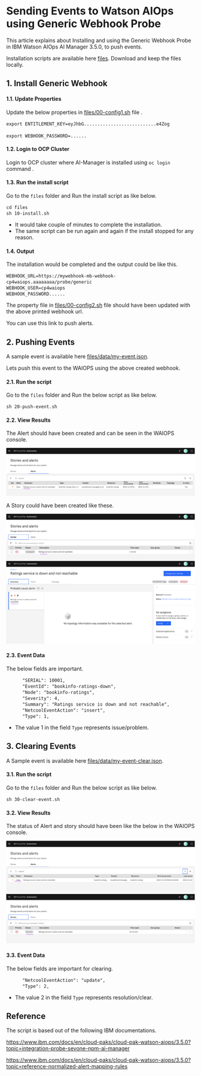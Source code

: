 # Sending Events to Watson AIOps using Generic Webhook Probe

This article explains about Installing and using the Generic Webhook Probe in IBM Watson AIOps AI Manager 3.5.0, to push events.

Installation scripts are available here [files](./files).  Download and keep the files locally.


## 1. Install Generic Webhook

#### 1.1. Update Properties

Update the below properties in [files/00-config1.sh](./files/00-config1.sh) file .

```
export ENTITLEMENT_KEY=eyJhbG...........................e4Zog

export WEBHOOK_PASSWORD=......
```

#### 1.2. Login to OCP Cluster

Login to OCP cluster where AI-Manager is installed using  `oc login` command .

#### 1.3. Run the install script

Go to the `files` folder and Run the install script as like below.

```
cd files
sh 10-install.sh
```

- It would take couple of minutes to complete the installation. 
- The same script can be run again and again if the install stopped for any reason.

#### 1.4. Output
 
The installation would be completed and the output could be like this.

```
WEBHOOK_URL=https://mywebhook-mb-webhook-cp4waiops.aaaaaaaa/probe/generic
WEBHOOK_USER=cp4waiops
WEBHOOK_PASSWORD......
```

The property file in [files/00-config2.sh](./files/00-config2.sh) file should have been updated with the above printed webhook url. 

You can use this link to push alerts.

## 2. Pushing Events

A sample event is available here [files/data/my-event.json](./files/data/my-event.json).

Lets push this event to the WAIOPS using the above created webhook.

#### 2.1. Run the script

Go to the `files` folder and Run the below script as like below.

```
sh 20-push-event.sh
```

#### 2.2. View Results

The Alert should have been created and can be seen in the WAIOPS console.

![webhook](./images/01-alert.png)

A Story could have been created like these.

![webhook](./images/02-story.png)
![webhook](./images/03-story-details.png)

#### 2.3. Event Data

The below fields are important.

```
      "SERIAL": 10001,
      "EventId": "bookinfo-ratings-down",
      "Node": "bookinfo-ratings",
      "Severity": 4,
      "Summary": "Ratings service is down and not reachable",
      "NetcoolEventAction": "insert",
      "Type": 1,

```

- The value 1 in the field `Type` represents issue/problem.


## 3. Clearing Events

A Sample event is available here [files/data/my-event-clear.json](./files/data/my-event-clear.json).

#### 3.1. Run the script

Go to the `files` folder and Run the below script as like below.

```
sh 30-clear-event.sh
```

#### 3.2. View Results

The status of Alert and story should have been like the below in the WAIOPS console.

![webhook](./images/04-alert-clear.png)
![webhook](./images/06-story-clear.png)


#### 3.3. Event Data

The below fields are important for clearing.

```
      "NetcoolEventAction": "update",
      "Type": 2,
```

- The value 2 in the field `Type` represents resolution/clear.


## Reference

The script is based out of the following IBM documentations.

https://www.ibm.com/docs/en/cloud-paks/cloud-pak-watson-aiops/3.5.0?topic=integration-probe-sevone-npm-ai-manager

https://www.ibm.com/docs/en/cloud-paks/cloud-pak-watson-aiops/3.5.0?topic=reference-normalized-alert-mapping-rules
